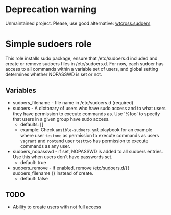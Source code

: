 # Deprecation warning

Unmaintained project. Please, use good alternative: [wtcross.sudoers](https://galaxy.ansible.com/wtcross/sudoers/)

# Simple sudoers role

This role installs sudo package, ensure that /etc/sudoers.d included and
create or remove sudoers files in /etc/sudoers.d.
For now, each sudoer has access to all commands within a variable set of users, and global setting determines whether
NOPASSWD is set or not.

## Variables

 * sudoers_filename - file name in /etc/sudoers.d (required)
 * sudoers - A dictonary of users who have sudo access and to what users they have
   permission to execute commands as. Use '%foo' to specify that users in a given
   group have sudo access.
   * defaults: []
   * example: Check ```ansible-sudoers.yml``` playbook for an example where user
   ```testone``` as permission to execute commands as users ```vagrant``` and
   ```root```and user ```testtwo``` has permission to execute commands as any user.
 * sudoers_nopasswd - if set, NOPASSWD is added to all sudoers entries. Use this
   when users don't have passwords set.
   * default: true
 * sudoers_remove - if enabled, remove /etc/sudoers.d/{{ sudoers\_filename }} instead
   of create.
   * default: false

## TODO
 * Ability to create users with not full access

